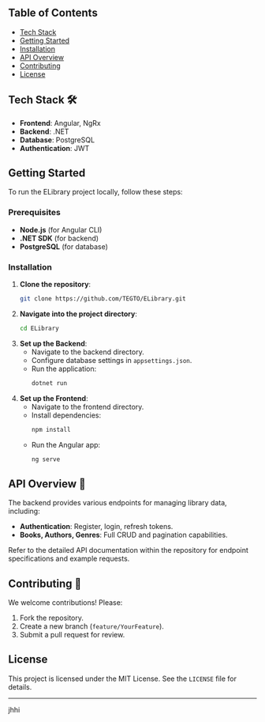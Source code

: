 
## Table of Contents

- [Tech Stack](#tech-stack)
- [Getting Started](#getting-started)
- [Installation](#installation)
- [API Overview](#api-overview)
- [Contributing](#contributing)
- [License](#license)













## Tech Stack 🛠️

- **Frontend**: Angular, NgRx
- **Backend**: .NET
- **Database**: PostgreSQL
- **Authentication**: JWT

## Getting Started

To run the ELibrary project locally, follow these steps:

### Prerequisites

- **Node.js** (for Angular CLI)
- **.NET SDK** (for backend)
- **PostgreSQL** (for database)

### Installation

1. **Clone the repository**:
    ```bash
    git clone https://github.com/TEGTO/ELibrary.git
    ```
2. **Navigate into the project directory**:
    ```bash
    cd ELibrary
    ```
3. **Set up the Backend**:
    - Navigate to the backend directory.
    - Configure database settings in `appsettings.json`.
    - Run the application:
        ```bash
        dotnet run
        ```
4. **Set up the Frontend**:
    - Navigate to the frontend directory.
    - Install dependencies:
        ```bash
        npm install
        ```
    - Run the Angular app:
        ```bash
        ng serve
        ```

## API Overview 📖

The backend provides various endpoints for managing library data, including:

- **Authentication**: Register, login, refresh tokens.
- **Books, Authors, Genres**: Full CRUD and pagination capabilities.
  
Refer to the detailed API documentation within the repository for endpoint specifications and example requests.

## Contributing 🤝

We welcome contributions! Please:

1. Fork the repository.
2. Create a new branch (`feature/YourFeature`).
3. Submit a pull request for review.

## License

This project is licensed under the MIT License. See the `LICENSE` file for details.

---



















jhhi
